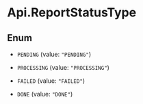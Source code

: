 # Api.ReportStatusType

## Enum


* `PENDING` (value: `"PENDING"`)

* `PROCESSING` (value: `"PROCESSING"`)

* `FAILED` (value: `"FAILED"`)

* `DONE` (value: `"DONE"`)


